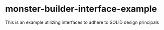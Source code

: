 # monster-builder-interface-example
This is an example utilizing interfaces to adhere to SOLID design principals
